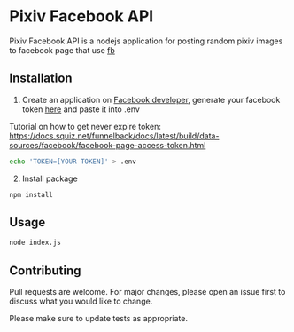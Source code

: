 # Pixiv Facebook API

Pixiv Facebook API is a nodejs application for posting random pixiv images to facebook page that use [fb](https://www.npmjs.com/package/fb)

## Installation

1. Create an application on [Facebook developer](https://developers.facebook.com/apps/), generate your facebook token [here](https://developers.facebook.com/tools/explorer/) and paste it into .env

Tutorial on how to get never expire token: https://docs.squiz.net/funnelback/docs/latest/build/data-sources/facebook/facebook-page-access-token.html

```bash
echo 'TOKEN=[YOUR TOKEN]' > .env
```

2. Install package 
```bash
npm install
```

## Usage

```bash
node index.js
```

## Contributing
Pull requests are welcome. For major changes, please open an issue first to discuss what you would like to change.

Please make sure to update tests as appropriate.